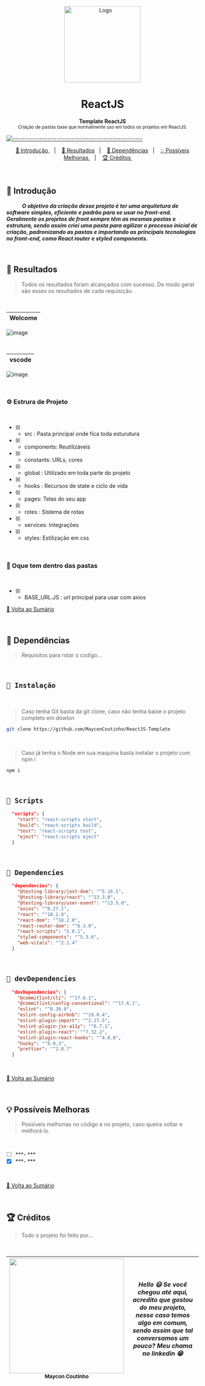 <p align="center">
  <img src="https://user-images.githubusercontent.com/60453269/233751205-aa397ae7-7b23-4ee0-9048-7e19edbe2403.png" alt="Logo" width="200" height="200" />
</p>

<h1 align="center"> ReactJS </h1>

<a id="Sumário"></a>


<p align="center">
  <b> Template  ReactJS </b></br>
  <sub> Criação de pastas base que normalmente uso em todos os projetos em ReactJS.
  <sub>
</p>


[![-----------------------------------------------------](https://raw.githubusercontent.com/andreasbm/readme/master/assets/lines/colored.png)](#table-of-contents)

<p align="center">
  <a href="#Introdução"> 🧩 Introdução </a>&nbsp;&nbsp;&nbsp;|&nbsp;&nbsp;&nbsp;
  <a href="#Resultados"> 🚀 Resultados</a>&nbsp;&nbsp;&nbsp;|&nbsp;&nbsp;&nbsp;
  <a href="#Dependências"> 🧪 Dependências</a>&nbsp;&nbsp;&nbsp;|&nbsp;&nbsp;&nbsp;
  <a href="#Ideias">💡 Possíveis Melhorias </a>&nbsp;&nbsp;&nbsp;|&nbsp;&nbsp;&nbsp;
  <a href="#Creditos"> 🏆 Créditos </a>&nbsp;&nbsp;&nbsp;&nbsp;&nbsp;&nbsp;
</p>
 
<br/>


<a id="Introdução"></a>
## 🧩 Introdução 

  ***⠀⠀⠀⠀O objetivo da criação desse projeto é ter uma arquitetura de software simples, eficiente e padrão para se usar no front-end. Geralmente os projetos de front sempre têm as mesmas pastas e estrutura, sendo assim criei uma pasta para agilizar o processo inicial de criação, padronizando as pastas e importando as principais tecnologias no front-end, como React router e styled components.***

<br/>


<a id="Resultados"></a>
## 🚀 Resultados 
  > Todos os resultados foram alcançados com sucesso. De modo geral são esses os resultados de cada requisição. 

 <br/>

| Welcome|
|---|
![image](https://user-images.githubusercontent.com/60453269/233752703-241ca5e1-ae57-439b-9efa-1a0ab6af55aa.png)
  
<br/>

| vscode|
|---|
![image](https://user-images.githubusercontent.com/60453269/233752612-31a89155-a72e-4b89-bdfb-db0c0878cd3a.png)

<br/>
  
 ### ⚙ Estrura de Projeto

<br/>

- [x] - src : Pasta principal onde fica toda esturutura
- [x] - components: Reutilizáveis
- [x] - constants: URLs, cores
- [x] - global : Utilizado em toda parte do projeto
- [x] - hooks : Recursos de state e ciclo de vida
- [x] - pages: Telas do seu app
- [x] - rotes : Sistema de rotas
- [x] - services: Integrações
- [x] - styles: Estilização em css

<br/>

### 📂 Oque tem dentro das pastas

<br/>

- [x] - BASE_URL.JS : url principal para usar com axios

<a href="#Sumário"> 📖 Volta ao Sumário </a>

<br /> 

<a id="Dependências"></a>
## 🧪 Dependências
> Requisitos para rotar o codigo...

<br/>

## `📖 Instalação` 
  
  
 <br /> 

> Caso tenha Git basta da git clone, caso não tenha baixe o projeto completo em dowlon

```BASH
git clone https://github.com/MayconCoutinho/ReactJS-Template
```

<br /> 

> Caso já tenha o Node em sua maquina basta instalar o projeto com npm i

```BASH
npm i 
```

<br /> 

## `📖 Scripts` 

```JSON
  "scripts": {
    "start": "react-scripts start",
    "build": "react-scripts build",
    "test": "react-scripts test",
    "eject": "react-scripts eject"
  }

```

<br/>

## `📖 Dependencies` 

```JSON
  "dependencies": {
    "@testing-library/jest-dom": "^5.16.5",
    "@testing-library/react": "^13.3.0",
    "@testing-library/user-event": "^13.5.0",
    "axios": "^0.27.2",
    "react": "^18.2.0",
    "react-dom": "^18.2.0",
    "react-router-dom": "^6.3.0",
    "react-scripts": "5.0.1",
    "styled-components": "^5.3.6",
    "web-vitals": "^2.1.4"
  }

```

<br /> 

## `📖 devDependencies` 


```JSON
  "devDependencies": {
    "@commitlint/cli": "^17.6.1",
    "@commitlint/config-conventional": "^17.6.1",
    "eslint": "^8.39.0",
    "eslint-config-airbnb": "^19.0.4",
    "eslint-plugin-import": "^2.27.5",
    "eslint-plugin-jsx-a11y": "^6.7.1",
    "eslint-plugin-react": "^7.32.2",
    "eslint-plugin-react-hooks": "^4.6.0",
    "husky": "^8.0.3",
    "prettier": "^2.8.7"
  }

```
<br/>

<a href="#Sumário"> 📖 Volta ao Sumário </a>

<br /> 

<a id="Ideias"></a>
## 💡 Possíveis Melhoras
> Possíveis melhorias no código e no projeto, caso queira voltar e melhorá lo.

<br /> 

- [ ] ***- *** 
- [x] ***- *** 

<br/>

<a href="#Sumário"> 📖 Volta ao Sumário </a>

<br /> 

<a id="Creditos"></a>
## 🏆 Créditos
> Todo o projeto foi feito por...
  
<br /> 

<div > 

| [<img src="https://user-images.githubusercontent.com/60453269/217899761-dc2d4e4b-3336-419d-9076-79304290aa0a.png" width=300><br><sub> Maycon Coutinho </sub>](https://www.linkedin.com/in/maycon-coutinho/) | ***Hello 😃 Se você chegou até aqui, acredito que gostou do meu projeto, nesse caso temos algo em comum, sendo assim que tal conversamos um pouco? Meu chama no linkedin 😁*** | 
|---|---|

</div> 
  
<br /> 

